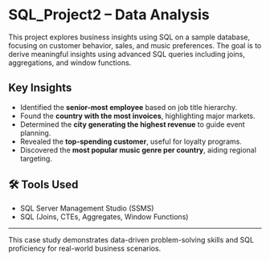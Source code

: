 # SQL_Project2 – Data Analysis

This project explores business insights using SQL on a sample database, focusing on customer behavior, sales, and music preferences. The goal is to derive meaningful insights using advanced SQL queries including joins, aggregations, and window functions.

## Key Insights

- Identified the **senior-most employee** based on job title hierarchy.
- Found the **country with the most invoices**, highlighting major markets.
- Determined the **city generating the highest revenue** to guide event planning.
- Revealed the **top-spending customer**, useful for loyalty programs.
- Discovered the **most popular music genre per country**, aiding regional targeting.

## 🛠 Tools Used

- SQL Server Management Studio (SSMS)
- SQL (Joins, CTEs, Aggregates, Window Functions)

---

This case study demonstrates data-driven problem-solving skills and SQL proficiency for real-world business scenarios.
